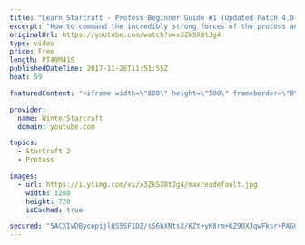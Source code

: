 ```yaml
---
title: "Learn Starcraft - Protoss Beginner Guide #1 (Updated Patch 4.0 FREE TO PLAY)"
excerpt: "How to command the incredibly strong forces of the protoss and cover weaknesses against the other inferior races. Updated for patch 4.0! This guide is not intended for COMPLETELY new players, but those who have played several games/campaign missions and grasp the very basics."
originalUrl: https://youtube.com/watch?v=x3ZkSX0tJg4
type: video
price: Free
length: PT49M41S
publishedDateTime: 2017-11-26T11:51:55Z
heat: 59

featuredContent: "<iframe width=\"800\" height=\"500\" frameborder=\"0\" src=\"https://www.youtube.com/embed/x3ZkSX0tJg4\" allow=\"accelerometer; autoplay; encrypted-media; gyroscope; picture-in-picture\" allowfullscreen></iframe>"

provider:
  name: WinterStarcraft
  domain: youtube.com

topics:
  - StarCraft 2
  - Protoss

images:
  - url: https://i.ytimg.com/vi/x3ZkSX0tJg4/maxresdefault.jpg
    width: 1280
    height: 720
    isCached: true

secured: "5ACXIwDBycopijlQS5SF1DZ/sS6bXNtsX/KZt+yK8rm+KZ90XJqwFksr+PAGC1nRiK+fxeqdS1y29tIgv7QLVfC3cQJqanZBJZE07z3KH0LYxxOUHbpsR1REPt0i1dpJFyNgnWFRz6oMYWEoLbpwdIMZ66ZY86UKug3f/m8OYuMFD6+ZfTMtXk0DLKyBjHZ6+vR5Yz8sh0XqDeR/ecwkTmpLHDLXSctv30hhBuJbds+jA+6u0ACXnroF+4pLbWgpsg0dPDpBAK+uA6ElF6hCQaQkyqEp8dqc1x2Uhr09TSTDF902ThgNnResnOUVftDknkfeZvK8g0jNaHon+i9N33uOvkR28G8tbPNetKdxJXn0qx6kmWL9gXtEKNBRHnkH1l5I2S7D6Klx0jKqrIju0cP+6P7ub70s3safBjNoSS+wQHJsTDpe3A0JG+EXxu2g;b2WacIgX2iilj0pP5nE7tw=="
---
```


